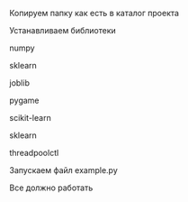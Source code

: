 Копируем папку как есть в каталог проекта

Устанавливаем библиотеки 

numpy

sklearn

joblib

pygame

scikit-learn

sklearn

threadpoolctl

Запускаем файл example.py

Все должно работать
